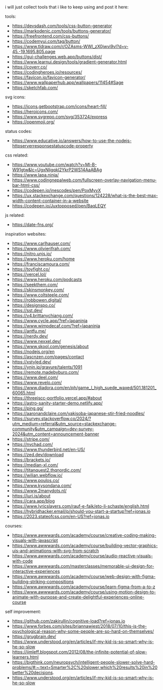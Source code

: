 i will just collect tools that i like to keep using and post it here:

tools:
- https://devsdash.com/tools/css-button-generator
- https://markodenic.com/tools/buttons-generator/
- https://freefrontend.com/css-buttons/
- https://codemyui.com/tag/button/
- https://www.tldraw.com/r/OZAsms-WWl_zX0jwvi9vI?d=v-45.-19.1695.805.page
- https://gui-challenges.web.app/buttons/dist/
- https://www.learnui.design/tools/gradient-generator.html
- https://coverr.co/
- https://codingheroes.io/resources/
- https://favicon.io/favicon-generator/
- https://www.wallpaperhub.app/wallpapers/11454#Sage
- https://sketchfab.com/

svg icons:
- https://icons.getbootstrap.com/icons/heart-fill/
- https://heroicons.com/
- https://www.svgrepo.com/svg/353724/express
- https://openmoji.org/

status codes:
- https://www.educative.io/answers/how-to-use-the-nodejs-httpserverresponsestatuscode-property

css related:
- https://www.youtube.com/watch?v=Ml-B-W91gtw&lc=UgxNljgqkl2YkrP2WS14AaABAg
- https://www.lapa.ninja/
- https://www.codingnepalweb.com/fullscreen-overlay-navigation-menu-bar-html-css/
- https://codepen.io/inescodes/pen/PoxMyvX
- https://ux.stackexchange.com/questions/124228/what-is-the-best-max-width-content-container-in-a-website
- https://codepen.io/Juxtopposed/pen/BaqLEQY

js related:
- https://date-fns.org/

inspiration websites:
- https://www.carlhauser.com/
- https://www.olivierifrah.com/
- https://nitro.unjs.io/
- https://www.heroku.com/home
- https://franciscamoura.com/
- https://toyfight.co/
- https://vercel.lol/
- https://www.heroku.com/podcasts
- https://seekthem.com/
- https://skinsmonkey.com/
- https://www.coltsteele.com/
- https://robbowen.digital/
- https://designspo.co/
- https://sst.dev/
- https://v4.brittanychiang.com/
- https://www.cycle.app/?ref=lapaninja
- https://www.wimpdecaf.com/?ref=lapaninja
- https://antfu.me/
- https://nerdy.dev/
- https://www.nexxel.dev/
- https://www.skool.com/genesis/about
- https://nodejs.org/en
- https://ascnzen.com/pages/contact
- https://xstyled.dev/
- https://ynjn.jp/gravure/talents/1091
- https://remote.madebyburo.com/
- https://www.deel.com/
- https://www.revelo.com/
- https://www.diadora.com/en/ph/game_l_high_suede_waxed/501.181201_60065.html
- https://threejscc-portfolio.vercel.app/#about
- https://astro-sanity-starter-demo.netlify.app/
- https://ping.gg/
- https://aaronandclaire.com/yakisoba-japanese-stir-fried-noodles/
- https://survey.stackoverflow.co/2024/?utm_medium=referral&utm_source=stackexchange-community&utm_campaign=dev-survey-2024&utm_content=announcement-banner
- https://stripe.com/
- https://nvchad.com/
- https://www.thunderbird.net/en-US/
- https://zed.dev/download
- https://brackets.io/
- https://median-xl.com/
- https://titanquest2.thqnordic.com/
- https://wilian.webflow.io/
- https://www.poulos.co/
- https://www.kysondana.com/
- https://www.2manydots.nl/
- https://iuri.is/about
- https://cara.app/blog
- https://www.lyricslayers.com/rauf-e-faik/eto-li-schaste/english.html
- https://hybridhacker.email/p/should-you-start-a-startup?ref=jonas.io
- https://2023.stateofcss.com/en-US?ref=jonas.io

courses:
- https://www.awwwards.com/academy/course/creative-coding-making-visuals-with-javascript
- https://www.awwwards.com/academy/course/building-vector-graphics-uis-and-animations-with-svg-from-scratch
- https://www.awwwards.com/academy/course/audio-reactive-visuals-with-code
- https://www.awwwards.com/masterclasses/memorable-ui-design-for-interactive-experiences
- https://www.awwwards.com/academy/course/web-design-with-figma-building-striking-compositions
- https://www.awwwards.com/academy/course/learn-figma-from-a-to-z
- https://www.awwwards.com/academy/course/using-motion-design-to-animate-with-purpose-and-create-delightful-experiences-online-course

self improvement:
- https://github.com/zakirullin/cognitive-load?ref=jonas.io
- https://www.forbes.com/sites/briannawiest/2018/07/10/this-is-the-psychological-reason-why-some-people-are-so-hard-on-themselves/
- https://grugbrain.dev/
- https://www.understood.org/en/articles/if-my-kid-is-so-smart-why-is-he-so-slow
- https://jimleff.blogspot.com/2012/08/the-infinite-potential-of-slow-learners.html
- https://bigthink.com/neuropsych/intelligent-people-slower-solve-hard-problems/#:~:text=Smarter%2C%20slower,which%20results%20in%20better%20decisions.
- https://www.understood.org/en/articles/if-my-kid-is-so-smart-why-is-he-so-slow
